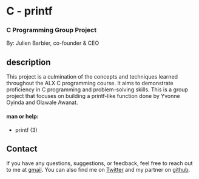 # C - printf
### C Programming Group Project
By: Julien Barbier, co-founder & CEO

## description
This project is a culmination of the concepts and techniques learned throughout the ALX C programming course. It aims to demonstrate proficiency in C programming and problem-solving skills. This is a group project that focuses on building a printf-like function done by Yvonne Oyinda and Olawale Awanat.

#### man or help: ####
* printf (3)

## Contact
If you have any questions, suggestions, or feedback, feel free to reach out to me at [gmail](olufemioyindamola37@gmail.com). You can also find me on [Twitter](https://twitter.com/Yvonne_Oyinda) and my partner on [github](https://github.com/).

